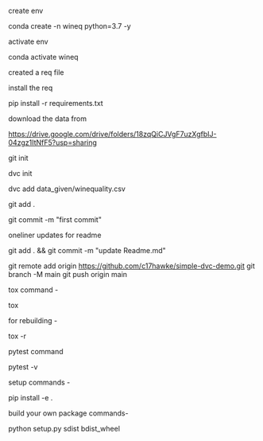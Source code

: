 create env

conda create -n wineq python=3.7 -y

activate env

conda activate wineq

created a req file

install the req

pip install -r requirements.txt

download the data from

https://drive.google.com/drive/folders/18zqQiCJVgF7uzXgfbIJ-04zgz1ItNfF5?usp=sharing

git init

dvc init

dvc add data_given/winequality.csv

git add .

git commit -m "first commit"

oneliner updates for readme

git add . && git commit -m "update Readme.md"

git remote add origin https://github.com/c17hawke/simple-dvc-demo.git
git branch -M main
git push origin main

tox command -

tox

for rebuilding -

tox -r

pytest command

pytest -v

setup commands -

pip install -e .

build your own package commands-

python setup.py sdist bdist_wheel
